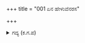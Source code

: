 +++
title = "001 ಏನ ಹೇಳುವೆನರಸ"

+++

<details><summary>ಗದ್ಯ (ಕ.ಗ.ಪ) </summary>

1. ಅರಸನೇ, ಪಾಂಡವರ ಸೇನೆಗೆ ಆದ ವಿಪತ್ತನ್ನೂ ಧರ್ಮರಾಯನಿಗಾದ ಹಾನಿಯನ್ನೂ ನಿನ್ನವರ ಸಂತೋಷದ ಉಬ್ಬಟೆಯನ್ನೂ ಏನೆಂದು ಹೇಳಲಿ? ಇವನು ಸೂರ್ಯನ ಮಗನೊ? ದುರ್ಯೋಧನನ ಮದಿಸಿದ ಆನೆಯೊ? ಕುರುಸೈನ್ಯವೆಂಬ ಕಮಲಕ್ಕೆ ಸೂರ್ಯ! ಮಝ! ಭಾಪು! ಎಂದು ಸೇರಿದ್ದ ಪರಿವಾರವು ಕರ್ಣನನ್ನು ಹೊಗಳಿತು.
</details>
